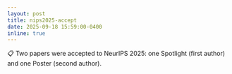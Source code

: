 ```yaml
---
layout: post
title: nips2025-accept
date: 2025-09-18 15:59:00-0400
inline: true
---
```


📋 Two papers were accepted to NeurIPS 2025: one Spotlight (first author) and one Poster (second author).